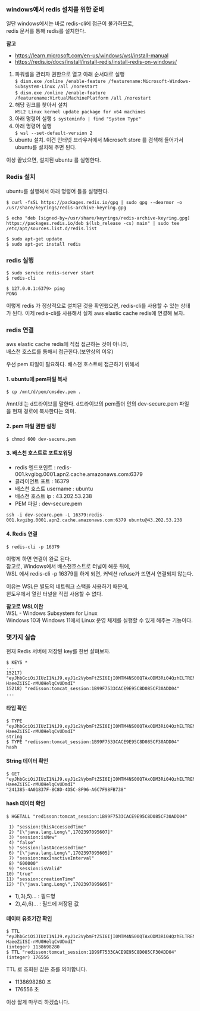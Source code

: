 ### windows에서 redis 설치를 위한 준비
일단 windows에서는 바로 redis-cli에 접근이 불가하므로,  
redis 문서를 통해 redis를 설치한다.  

**참고**
- https://learn.microsoft.com/en-us/windows/wsl/install-manual
- https://redis.io/docs/install/install-redis/install-redis-on-windows/

1. 파워셀을 관리자 권한으로 열고 아래 순서대로 실행  
`$ dism.exe /online /enable-feature /featurename:Microsoft-Windows-Subsystem-Linux /all /norestart`  
`$ dism.exe /online /enable-feature /featurename:VirtualMachinePlatform /all /norestart`  
2. 해당 링크를 찾아서 설치  
`WSL2 Linux kernel update package for x64 machines`
3. 아래 명령어 실행
`$ systeminfo | find "System Type"`
4. 아래 명령어 실행  
`$ wsl --set-default-version 2`
5. ubuntu 설치. 이건 인터넷 브라우저에서 Microsoft store 를 검색해 들어가서 ubuntu를 설치해 주면 된다.

이상 끝났으면, 설치된 ubuntu 를 실행한다.

### Redis 설치
ubuntu를 실행해서 아래 명령어 들을 실행한다.
```
$ curl -fsSL https://packages.redis.io/gpg | sudo gpg --dearmor -o /usr/share/keyrings/redis-archive-keyring.gpg

$ echo "deb [signed-by=/usr/share/keyrings/redis-archive-keyring.gpg] https://packages.redis.io/deb $(lsb_release -cs) main" | sudo tee /etc/apt/sources.list.d/redis.list

$ sudo apt-get update
$ sudo apt-get install redis
```
### redis 실행
```
$ sudo service redis-server start
$ redis-cli

$ 127.0.0.1:6379> ping
PONG
```

이렇게 redis 가 정상적으로 설치된 것을 확인했으면, redis-cli를 사용할 수 있는 상태가 된다.
이제 redis-cli를 사용해서 실제 aws elastic cache redis에 연결해 보자.


### redis 연결
aws elastic cache redis에 직접 접근하는 것이 아니라,  
배스천 호스트를 통해서 접근한다.(보안상의 이유)  

우선 pem 파일이 필요하다. 배스천 호스트에 접근하기 위해서  

#### 1. ubuntu에 pem파일 복사
```
$ cp /mnt/d/pem/cmsdev.pem .
```
/mnt/d 는 d드라이브를 말한다. d드라이브의 pem폴더 안의 dev-secure.pem 파일을 현재 경로에 복사한다는 의미.  

#### 2. pem 파일 권한 설정
```
$ chmod 600 dev-secure.pem
```
#### 3. 배스천 호스트로 포트포워딩
- redis 엔드포인트 : redis-001.kvgibg.0001.apn2.cache.amazonaws.com:6379
- 클라이언트 포트 : 16379
- 배스천 호스트 username : ubuntu
- 배스천 호스트 ip : 43.202.53.238
- PEM 파일 : dev-secure.pem
```
ssh -i dev-secure.pem -L 16379:redis-001.kvgibg.0001.apn2.cache.amazonaws.com:6379 ubuntu@43.202.53.238
```
#### 4. Redis 연결
```
$ redis-cli -p 16379
```

이렇게 하면 연결이 완료 된다.  
참고로, Windows에서 배스천호스트로 터널이 해둔 뒤에,  
WSL 에서 redis-cli -p 16379를 하게 되면, 커넥션 refuse가 뜨면서 연결되지 않는다.  

이유는 WSL은 별도의 네트워크 스택을 사용하기 때문에,    
윈도우에서 열린 터널을 직접 사용할 수 없다.  

**참고로 WSL이란**  
WSL - Windows Subsystem for Linux  
Windows 10과 Windows 11에서 Linux 운영 체제를 실행할 수 있게 해주는 기능이다.  

### 몇가지 실습

현재 Redis 서버에 저장된 key를 한번 살펴보자.  

```
$ KEYS *
...
15217) "eyJhbGciOiJIUzI1NiJ9.eyJ1c2VybmFtZSI6IjI0MTM4NS00QTAxODM3Ri04QzhELTRENUMtOEY5Ni1BNkM3Rjk4RkI3MzgiLCJpYXQiOjE2MzE1MTg4MzcsImV4cCI6MTYzMjcyODgzN30.SHgMqzLKsZpy33ykg-HaeeZiISI-rMU0HelqCvUDmdI"
15218) "redisson:tomcat_session:1B99F7533CACE9E95C8D085CF30ADD04"
...
```
#### 타입 확인
```
$ TYPE "eyJhbGciOiJIUzI1NiJ9.eyJ1c2VybmFtZSI6IjI0MTM4NS00QTAxODM3Ri04QzhELTRENUMtOEY5Ni1BNkM3Rjk4RkI3MzgiLCJpYXQiOjE2MzE1MTg4MzcsImV4cCI6MTYzMjcyODgzN30.SHgMqzLKsZpy33ykg-HaeeZiISI-rMU0HelqCvUDmdI"
string
$ TYPE "redisson:tomcat_session:1B99F7533CACE9E95C8D085CF30ADD04"
hash
```
#### String 데이터 확인
```
$ GET "eyJhbGciOiJIUzI1NiJ9.eyJ1c2VybmFtZSI6IjI0MTM4NS00QTAxODM3Ri04QzhELTRENUMtOEY5Ni1BNkM3Rjk4RkI3MzgiLCJpYXQiOjE2MzE1MTg4MzcsImV4cCI6MTYzMjcyODgzN30.SHgMqzLKsZpy33ykg-HaeeZiISI-rMU0HelqCvUDmdI"
"241385-4A01837F-8C8D-4D5C-8F96-A6C7F98FB738"
```
#### hash 데이터 확인
```
$ HGETALL "redisson:tomcat_session:1B99F7533CACE9E95C8D085CF30ADD04"

 1) "session:thisAccessedTime"
 2) "[\"java.lang.Long\",1702397095607]"
 3) "session:isNew"
 4) "false"
 5) "session:lastAccessedTime"
 6) "[\"java.lang.Long\",1702397095605]"
 7) "session:maxInactiveInterval"
 8) "600000"
 9) "session:isValid"
10) "true"
11) "session:creationTime"
12) "[\"java.lang.Long\",1702397095605]"
```
- 1),3),5)... : 필드명
- 2),4),6)... : 필드에 저장된 값

#### 데이터 유효기간 확인
```
$ TTL "eyJhbGciOiJIUzI1NiJ9.eyJ1c2VybmFtZSI6IjI0MTM4NS00QTAxODM3Ri04QzhELTRENUMtOEY5Ni1BNkM3Rjk4RkI3MzgiLCJpYXQiOjE2MzE1MTg4MzcsImV4cCI6MTYzMjcyODgzN30.SHgMqzLKsZpy33ykg-HaeeZiISI-rMU0HelqCvUDmdI"
(integer) 1138698280
$ TTL "redisson:tomcat_session:1B99F7533CACE9E95C8D085CF30ADD04"
(integer) 176556
```
TTL 로 조회된 값은 초를 의미합니다.  
- 1138698280 초  
- 176556 초

이상 짧게 마무리 하겠습니다.
